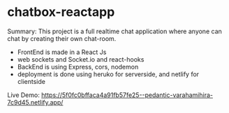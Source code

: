 # chatbox-reactapp

Summary:
This project is a full realtime chat application where anyone can chat by creating their own chat-room.

- FrontEnd is made in a React Js
- web sockets and Socket.io and react-hooks
- BackEnd is using Express, cors, nodemon
- deployment is done using heruko for serverside, and netlify for clientside

Live Demo:
https://5f0fc0bffaca4a91fb57fe25--pedantic-varahamihira-7c9d45.netlify.app/
